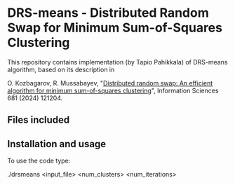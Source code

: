 # DRS-means - Distributed Random Swap for Minimum Sum-of-Squares Clustering

This repository contains implementation (by Tapio Pahikkala) of DRS-means algorithm, based on its description in 

O. Kozbagarov, R. Mussabayev, "[Distributed random swap: An efficient algorithm for minimum sum-of-squares clustering](https://www.sciencedirect.com/science/article/pii/S0020025524011186)", Information Sciences 681 (2024) 121204.

## Files included



## Installation and usage

To use the code type:

./drsmeans <input_file> <num_clusters> <num_iterations>


